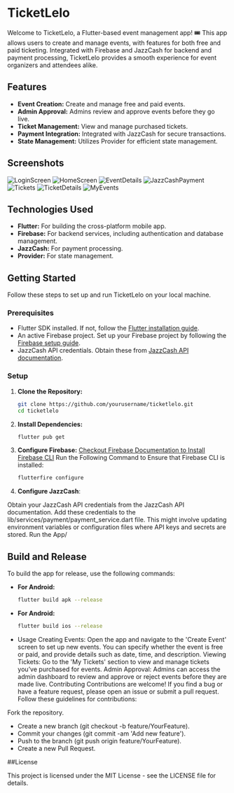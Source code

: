 # TicketLelo

Welcome to TicketLelo, a Flutter-based event management app! 🎟️ This app allows users to create and manage events, with features for both free and paid ticketing. Integrated with Firebase and JazzCash for backend and payment processing, TicketLelo provides a smooth experience for event organizers and attendees alike.

## Features

- **Event Creation:** Create and manage free and paid events.
- **Admin Approval:** Admins review and approve events before they go live.
- **Ticket Management:** View and manage purchased tickets.
- **Payment Integration:** Integrated with JazzCash for secure transactions.
- **State Management:** Utilizes Provider for efficient state management.

## Screenshots

![LoginScreen](https://github.com/user-attachments/assets/71322bd0-3137-4d97-8144-45956ac7897b)
![HomeScreen](https://github.com/user-attachments/assets/94705ef9-7685-4d7a-ba19-688a70bcc26e)
![EventDetails](https://github.com/user-attachments/assets/b1b332b5-93e1-45b6-ac8e-999d67bb4c1b)
![JazzCashPayment](https://github.com/user-attachments/assets/387f23e5-5cbb-446f-aa45-8bf56229ba50)
![Tickets](https://github.com/user-attachments/assets/bc90a67e-637a-481b-b358-dc5df8b82db5)
![TicketDetails](https://github.com/user-attachments/assets/b5aba369-9d27-4860-a375-7b10102de539)
![MyEvents](https://github.com/user-attachments/assets/399de337-51d0-4237-ada6-1fe02588a346)


## Technologies Used

- **Flutter:** For building the cross-platform mobile app.
- **Firebase:** For backend services, including authentication and database management.
- **JazzCash:** For payment processing.
- **Provider:** For state management.

## Getting Started

Follow these steps to set up and run TicketLelo on your local machine.

### Prerequisites

- Flutter SDK installed. If not, follow the [Flutter installation guide](https://flutter.dev/docs/get-started/install).
- An active Firebase project. Set up your Firebase project by following the [Firebase setup guide](https://firebase.google.com/docs/flutter/setup).
- JazzCash API credentials. Obtain these from [JazzCash API documentation](https://www.jazzcash.com.pk/).

### Setup

1. **Clone the Repository:**

   ```bash
   git clone https://github.com/yourusername/ticketlelo.git
   cd ticketlelo
   
2. **Install Dependencies:**

   ```bash
   flutter pub get

3. **Configure Firebase:**
  [Checkout Firebase Documentation to Install Firebase CLI](https://firebase.google.com/docs/cli#install-cli-windows)
Run the Following Command to Ensure that Firebase CLI is installed:
   ```bash
   flutterfire configure

4. **Configure JazzCash**:

Obtain your JazzCash API credentials from the JazzCash API documentation.
Add these credentials to the lib/services/payment/payment_service.dart file. This might involve updating environment variables or configuration files where API keys and secrets are stored.
Run the App/



## Build and Release

To build the app for release, use the following commands:

- **For Android:**

  ```bash
  flutter build apk --release


- **For Android:**

  ```bash
  flutter build ios --release


- Usage
Creating Events: Open the app and navigate to the 'Create Event' screen to set up new events. You can specify whether the event is free or paid, and provide details such as date, time, and description.
Viewing Tickets: Go to the 'My Tickets' section to view and manage tickets you’ve purchased for events.
Admin Approval: Admins can access the admin dashboard to review and approve or reject events before they are made live.
Contributing
Contributions are welcome! If you find a bug or have a feature request, please open an issue or submit a pull request. Follow these guidelines for contributions:

Fork the repository.
- Create a new branch (git checkout -b feature/YourFeature).
- Commit your changes (git commit -am 'Add new feature').
- Push to the branch (git push origin feature/YourFeature).
- Create a new Pull Request.

##License

This project is licensed under the MIT License - see the LICENSE file for details.

   
